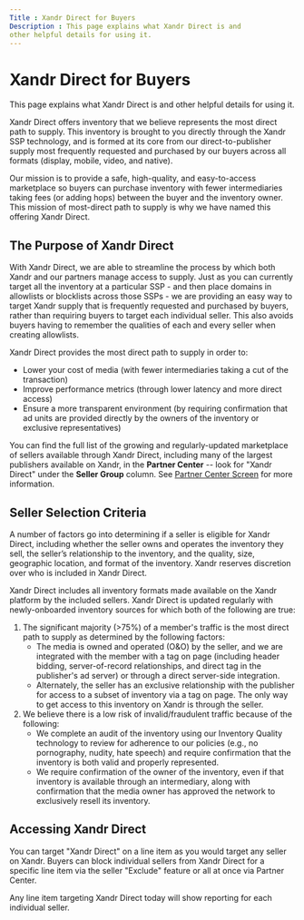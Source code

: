 ```yaml
---
Title : Xandr Direct for Buyers
Description : This page explains what Xandr Direct is and
other helpful details for using it.
---
```



# Xandr Direct for Buyers



This page explains what Xandr Direct is and
other helpful details for using it.

Xandr Direct offers inventory that we believe
represents the most direct path to supply. This inventory is brought to
you directly through the Xandr SSP technology,
and is formed at its core from our direct-to-publisher supply most
frequently requested and purchased by our buyers across all formats
(display, mobile, video, and native).

Our mission is to provide a safe, high-quality, and easy-to-access
marketplace so buyers can purchase inventory with fewer intermediaries
taking fees (or adding hops) between the buyer and the inventory owner.
This mission of most-direct path to supply is why we have named this
offering Xandr Direct.



## The Purpose of Xandr Direct

With Xandr Direct, we are able to streamline the
process by which both Xandr and our partners
manage access to supply. Just as you can currently target all the
inventory at a particular SSP - and then place domains in allowlists or
blocklists across those SSPs - we are providing an easy way to target
Xandr supply that is frequently requested and
purchased by buyers, rather than requiring buyers to target each
individual seller. This also avoids buyers having to remember the
qualities of each and every seller when creating allowlists.

Xandr Direct provides the most direct path to
supply in order to:

- Lower your cost of media (with fewer intermediaries taking a cut of
  the transaction)
- Improve performance metrics (through lower latency and more direct
  access)
- Ensure a more transparent environment (by requiring confirmation that
  ad units are provided directly by the owners of the inventory or
  exclusive representatives)

You can find the full list of the growing and regularly-updated
marketplace of sellers available through Xandr
Direct, including many of the largest publishers available on
Xandr, in the **Partner Center** -- look for
"Xandr Direct" under the
**Seller Group** column. See
<a href="partner-center-screen-buyer-view.html" class="xref">Partner
Center Screen</a> for more information.





## Seller Selection Criteria

A number of factors go into determining if a seller is eligible for
Xandr Direct, including whether the seller owns
and operates the inventory they sell, the seller’s relationship to the
inventory, and the quality, size, geographic location, and format of the
inventory. Xandr reserves discretion over who is
included in Xandr Direct.

Xandr Direct includes all inventory formats made
available on the Xandr platform by the included
sellers. Xandr Direct is updated regularly with
newly-onboarded inventory sources for which both of the following are
true:

1.  The significant majority (\>75%) of a member's traffic is the most
    direct path to supply as determined by the following factors:
    - The media is owned and operated (O&O) by the seller, and we are
      integrated with the member with a tag on page (including header
      bidding, server-of-record relationships, and direct tag in the
      publisher's ad server) or through a direct server-side
      integration.
    - Alternately, the seller has an exclusive relationship with the
      publisher for access to a subset of inventory via a tag on page.
      The only way to get access to this inventory on
      Xandr is through the seller.
2.  We believe there is a low risk of invalid/fraudulent traffic because
    of the following:
    - We complete an audit of the inventory using our Inventory Quality
      technology to review for adherence to our policies (e.g., no
      pornography, nudity, hate speech) and require confirmation that
      the inventory is both valid and properly represented.
    - We require confirmation of the owner of the inventory, even if
      that inventory is available through an intermediary, along with
      confirmation that the media owner has approved the network to
      exclusively resell its inventory.





## Accessing Xandr Direct

You can target "Xandr Direct" on a
line item as you would target any seller on
Xandr. Buyers can block individual sellers from
Xandr Direct for a specific
line item via the seller "Exclude" feature or
all at once via Partner Center.

Any line item targeting
Xandr Direct today will show reporting for each
individual seller.






